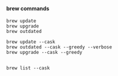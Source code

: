 #### brew commands
```
brew update
brew upgrade
brew outdated

brew update --cask
brew outdated --cask --greedy --verbose
brew upgrade --cask --greedy


brew list --cask
```